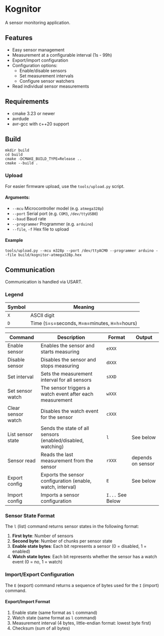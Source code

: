 # Kognitor

A sensor monitoring application.

## Features

- Easy sensor management
- Measurement at a configurable interval (1s - 99h)
- Export/import configuration
- Configuration options:
  - Enable/disable sensors
  - Set measurement intervals
  - Configure sensor watchers
- Read individual sensor measurements

## Requirements

- cmake 3.23 or newer
- avrdude
- avr-gcc with c++20 support

## Build

```
mkdir build
cd build
cmake -DCMAKE_BUILD_TYPE=Release ..
cmake --build .
```

### Upload

For easier firmware upload, use the `tools/upload.py` script.

#### Arguments:

- `--mcu` Microcontroller model (e.g. `atmega328p`)
- `--port` Serial port (e.g. `COM3`, `/dev/ttyUSB0`)
- `--baud` Baud rate
- `--programmer` Programmer (e.g. `arduino`)
- `--file`, `-f` Hex file to upload

#### Example

`tools/upload.py --mcu m328p --port /dev/ttyACM0 --programmer arduino --file build/kognitor-atmega328p.hex`

## Communication

Communication is handled via USART.

### Legend

| Symbol | Meaning                                                |
| ------ | ------------------------------------------------------ |
| `X`    | ASCII digit                                            |
| `D`    | Time (`S`=`s`=seconds, `M`=`m`=minutes, `H`=`h`=hours) |

| Command            | Description                                                 | Format           | Output            |
| ------------------ | ----------------------------------------------------------- | ---------------- | ----------------- |
| Enable sensor      | Enables the sensor and starts measuring                     | `eXXX`           |                   |
| Disable sensor     | Disables the sensor and stops measuring                     | `dXXX`           |                   |
| Set interval       | Sets the measurement interval for all sensors               | `sXXD`           |                   |
| Set sensor watch   | The sensor triggers a watch event after each measurement    | `wXXX`           |                   |
| Clear sensor watch | Disables the watch event for the sensor                     | `cXXX`           |                   |
| List sensor state  | Sends the state of all sensors (enabled/disabled, watching) | `l`              | See below         |
| Sensor read        | Reads the last measurement from the sensor                  | `rXXX`           | depends on sensor |
| Export config      | Exports the sensor configuration (enable, watch, interval)  | `E`              | See below         |
| Import config      | Imports a sensor configuration                              | `I...` See Below |                   |

### Sensor State Format

The `l` (list) command returns sensor states in the following format:

1. **First byte**: Number of sensors
2. **Second byte**: Number of chunks per sensor state
3. **Enable state bytes**: Each bit represents a sensor (0 = disabled, 1 = enabled)
4. **Watch state bytes**: Each bit represents whether the sensor has a watch event (0 = no, 1 = watch)

### Import/Export Configuration

The `E` (export) command returns a sequence of bytes used for the `I` (import) command.

#### Export/Import Format

1. Enable state (same format as `l` command)
2. Watch state (same format as `l` command)
3. Measurement interval (4 bytes, little-endian format: lowest byte first)
4. Checksum (sum of all bytes)
